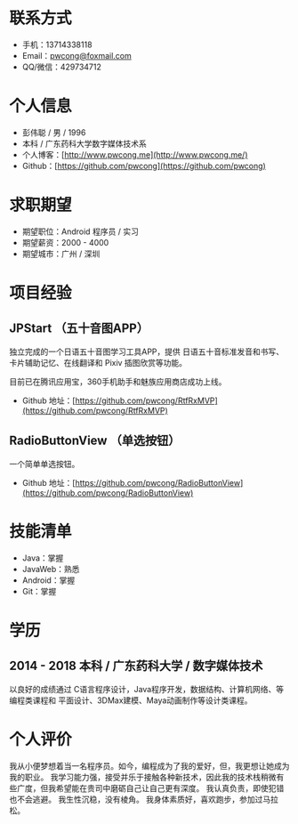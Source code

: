 # 联系方式
* 手机：13714338118
* Email：pwcong@foxmail.com
* QQ/微信：429734712

# 个人信息
* 彭伟聪 / 男 / 1996
* 本科 / 广东药科大学数字媒体技术系
* 个人博客：[http://www.pwcong.me](http://www.pwcong.me/)
* Github：[https://github.com/pwcong](https://github.com/pwcong)

# 求职期望
* 期望职位：Android 程序员 / 实习
* 期望薪资：2000 - 4000
* 期望城市：广州 / 深圳

# 项目经验
## JPStart （五十音图APP）
独立完成的一个日语五十音图学习工具APP，提供 日语五十音标准发音和书写、卡片辅助记忆、在线翻译和 Pixiv 插图欣赏等功能。

目前已在腾讯应用宝，360手机助手和魅族应用商店成功上线。

* Github 地址：[https://github.com/pwcong/RtfRxMVP](https://github.com/pwcong/RtfRxMVP)

## RadioButtonView （单选按钮）
一个简单单选按钮。

* Github 地址：[https://github.com/pwcong/RadioButtonView](https://github.com/pwcong/RadioButtonView)

# 技能清单
* Java：掌握
* JavaWeb：熟悉
* Android：掌握
* Git：掌握

# 学历
## 2014 - 2018 本科 / 广东药科大学 / 数字媒体技术
以良好的成绩通过 C语言程序设计，Java程序开发，数据结构、计算机网络、等编程类课程和 平面设计、3DMax建模、Maya动画制作等设计类课程。

# 个人评价
我从小便梦想着当一名程序员。如今，编程成为了我的爱好，但，我更想让她成为我的职业。 
我学习能力强，接受并乐于接触各种新技术，因此我的技术栈稍微有些广度，但我希望能在贵司中磨砺自己让自己更有深度。
我认真负责，即使犯错也不会逃避。 
我生性沉稳，没有棱角。 
我身体素质好，喜欢跑步，参加过马拉松。